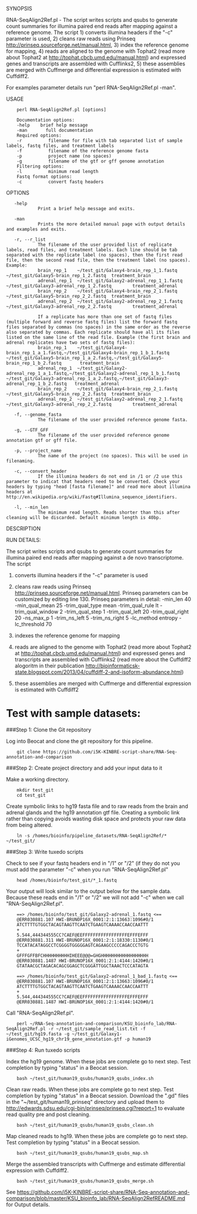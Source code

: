 SYNOPSIS

 RNA-SeqAlign2Ref.pl - The script writes scripts and qsubs to generate
       count summaries for illumina paired end reads after mapping against a
       reference genome. The script 1) converts illumina headers if the "-c"
       parameter is used, 2) cleans raw reads using Prinseq
       http://prinseq.sourceforge.net/manual.html, 3) index the reference
       genome for mapping, 4) reads are aligned to the genome with Tophat2
       (read more about Tophat2 at http://tophat.cbcb.umd.edu/manual.html) and
       expressed genes and transcripts are assembled with Cufflinks2, 5) these
       assemblies are merged with Cuffmerge and differential expression is
       estimated with Cuffdiff2.

For examples parameter details run "perl RNA-SeqAlign2Ref.pl -man".

USAGE

        perl RNA-SeqAlign2Ref.pl [options]

        Documentation options:
        -help    brief help message
        -man       full documentation
        Required options:
        -r          filename for file with tab separated list of sample labels, fastq files, and treatment labels
        -f          filename of the reference genome fasta
        -p          project name (no spaces)
        -g          filename of the gtf or gff genome annotation
        Filtering options:
        -l          minimum read length
        Fastq format options:
        -c          convert fastq headers

OPTIONS

       -help
                Print a brief help message and exits.

       -man
                Prints the more detailed manual page with output details and examples and exits.

       -r, --r_list
                The filename of the user provided list of replicate labels, read files, and treatment labels. Each line should be tab separated with the replicate label (no spaces), then the first read file, then the second read file, then the treatment label (no spaces). Example:
                brain_rep_1    ~/test_git/Galaxy4-brain_rep_1_1.fastq  ~/test_git/Galaxy5-brain_rep_1_2.fastq  treatment_brain
                adrenal_rep_1  ~/test_git/Galaxy2-adrenal_rep_1_1.fastq        ~/test_git/Galaxy3-adrenal_rep_1_2.fastq        treatment_adrenal
                brain_rep_2    ~/test_git/Galaxy4-brain_rep_2_1.fastq  ~/test_git/Galaxy5-brain_rep_2_2.fastq  treatment_brain
                adrenal_rep_2  ~/test_git/Galaxy2-adrenal_rep_2_1.fastq        ~/test_git/Galaxy3-adrenal_rep_2_2.fastq        treatment_adrenal

                If a replicate has more than one set of fastq files (multiple forward and reverse fastq files) list the forward fastq files separated by commas (no spaces) in the same order as the reverse also separated by commas. Each replicate should have all its files listed on the same line of the read file. Example (the first brain and adrenal replicates have two sets of fastq files):
                brain_rep_1    ~/test_git/Galaxy4-brain_rep_1_a_1.fastq,~/test_git/Galaxy4-brain_rep_1_b_1.fastq       ~/test_git/Galaxy5-brain_rep_1_a_2.fastq,~/test_git/Galaxy5-brain_rep_1_b_2.fastq       treatment_brain
                adrenal_rep_1  ~/test_git/Galaxy2-adrenal_rep_1_a_1.fastq,~/test_git/Galaxy2-adrenal_rep_1_b_1.fastq   ~/test_git/Galaxy3-adrenal_rep_1_a_2.fastq,~/test_git/Galaxy3-adrenal_rep_1_b_2.fastq   treatment_adrenal
                brain_rep_2    ~/test_git/Galaxy4-brain_rep_2_1.fastq  ~/test_git/Galaxy5-brain_rep_2_2.fastq  treatment_brain
                adrenal_rep_2  ~/test_git/Galaxy2-adrenal_rep_2_1.fastq        ~/test_git/Galaxy3-adrenal_rep_2_2.fastq        treatment_adrenal

       -f, --genome_fasta
                The filename of the user provided reference genome fasta.

       -g, --GTF_GFF
                The filename of the user provided reference genome annotation gtf or gff file.

       -p, --project_name
                The name of the project (no spaces). This will be used in filenaming.

       -c, --convert_header
                If the illumina headers do not end in /1 or /2 use this parameter to indicat that headers need to be converted. Check your headers by typing "head [fasta filename]" and read more about illumina headers at http://en.wikipedia.org/wiki/Fastq#Illumina_sequence_identifiers.

       -l, --min_len
                The minimum read length. Reads shorter than this after cleaning will be discarded. Default minimum length is 40bp.

DESCRIPTION

RUN DETAILS:

The script writes scripts and qsubs to generate count summaries for illumina paired end reads after mapping against a de novo transcriptome. The script

1) converts illumina headers if the "-c" parameter is used

2) cleans raw reads using Prinseq http://prinseq.sourceforge.net/manual.html. Prinseq parameters can be customized by editing line 130. Prinseq parameters in detail:
        -min_len 40
        -min_qual_mean 25
        -trim_qual_type mean
        -trim_qual_rule lt
        -trim_qual_window 2
        -trim_qual_step 1
        -trim_qual_left 20
        -trim_qual_right 20
        -ns_max_p 1
        -trim_ns_left 5
        -trim_ns_right 5
        -lc_method entropy
        -lc_threshold 70

3) indexes the reference genome for mapping

4) reads are aligned to the genome with Tophat2 (read more about Tophat2 at http://tophat.cbcb.umd.edu/manual.html) and expressed genes and transcripts are assembled with Cufflinks2 (read more about the Cuffdiff2 alogoritm in their publication http://bioinformaticsk-state.blogspot.com/2013/04/cuffdiff-2-and-isoform-abundance.html)

5) these assemblies are merged with Cuffmerge and differential expression is estimated with Cuffdiff2

# Test with sample datasets:

###Step 1: Clone the Git repository

Log into Beocat and clone the git repository for this pipeline.

        git clone https://github.com/i5K-KINBRE-script-share/RNA-Seq-annotation-and-comparison

###Step 2: Create project directory and add your input data to it

Make a working directory.

        mkdir test_git
        cd test_git
        

Create symbolic links to hg19 fasta file and to raw reads from the brain and adrenal glands and the hg19 annotation gtf file. Creating a symbolic link rather than copying avoids wasting disk space and protects your raw data from being altered.

        ln -s /homes/bioinfo/pipeline_datasets/RNA-SeqAlign2Ref/* ~/test_git/

###Step 3: Write tuxedo scripts

Check to see if your fastq headers end in "/1" or "/2" (if they do not you must add the parameter "-c" when you run "RNA-SeqAlign2Ref.pl"

        head /homes/bioinfo/test_git/*_1.fastq

Your output will look similar to the output below for the sample data. Because these reads end in "/1" or "/2" we will not add "-c" when we call "RNA-SeqAlign2Ref.pl".


        ==> /homes/bioinfo/test_git/Galaxy2-adrenal_1.fastq <==
        @ERR030881.107 HWI-BRUNOP16X_0001:2:1:13663:1096#0/1
        ATCTTTTGTGGCTACAGTAAGTTCAATCTGAAGTCAAAACCAACCAATTT
        +
        5.544,444344555CC?CAEF@EEFFFFFFFFFFFFFFFFFEFFFEFFF
        @ERR030881.311 HWI-BRUNOP16X_0001:2:1:18330:1130#0/1
        TCCATACATAGGCCTCGGGGTGGGGGAGTCAGAAGCCCCCAGACCCTGTG
        +
        GFFFGFFBFCHHHHHHHHHHIHEEE@@@=GHGHHHHHHHHHHHHHHHHHH
        @ERR030881.1487 HWI-BRUNOP16X_0001:2:1:4144:1420#0/1
        GTATAACGCTAGACACAGCGGAGCTCGGGATTGGCTAAACTCCCATAGTA

        ==> /homes/bioinfo/test_git/Galaxy2-adrenal_1_bad_1.fastq <==
        @ERR030881.107 HWI-BRUNOP16X_0001:2:1:13663:1096#0/1
        ATCTTTTGTGGCTACAGTAAGTTCAATCTGAAGTCAAAACCAACCAATTT
        +
        5.544,444344555CC?CAEF@EEFFFFFFFFFFFFFFFFFEFFFEFFF
        @ERR030881.1487 HWI-BRUNOP16X_0001:2:1:4144:1420#0/1
        
Call "RNA-SeqAlign2Ref.pl".

        perl ~/RNA-Seq-annotation-and-comparison/KSU_bioinfo_lab/RNA-SeqAlign2Ref.pl -r ~/test_git/sample_read_list.txt -f ~/test_git/hg19.fasta -g ~/test_git/Galaxy1-iGenomes_UCSC_hg19_chr19_gene_annotation.gtf -p human19

###Step 4: Run tuxedo scripts

Index the hg19 genome. When these jobs are complete go to next step. Test completion by typing "status" in a Beocat session.

        bash ~/test_git/human19_qsubs/human19_qsubs_index.sh

Clean raw reads. When these jobs are complete go to next step. Test completion by typing "status" in a Beocat session.
        Download the ".gd" files in the "~/test_git/human19_prinseq" directory and upload them to http://edwards.sdsu.edu/cgi-bin/prinseq/prinseq.cgi?report=1 to evaluate read quality pre and post cleaning.

        bash ~/test_git/human19_qsubs/human19_qsubs_clean.sh

Map cleaned reads to hg19. When these jobs are complete go to next step. Test completion by typing "status" in a Beocat session.

        bash ~/test_git/human19_qsubs/human19_qsubs_map.sh
        
Merge the assembled transcripts with Cuffmerge and estimate differential expression with Cuffdiff2.

        bash ~/test_git/human19_qsubs/human19_qsubs_merge.sh
        
See https://github.com/i5K-KINBRE-script-share/RNA-Seq-annotation-and-comparison/blob/master/KSU_bioinfo_lab/RNA-SeqAlign2RefREADME.md for Output details.
